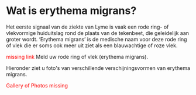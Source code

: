 # Wat is erythema migrans?
Het eerste signaal van de ziekte van Lyme is vaak een rode ring- of vlekvormige huiduitslag rond de plaats van de tekenbeet, die geleidelijk aan groter wordt. ‘Erythema migrans’ is de medische naam voor deze rode ring of vlek die er soms ook meer uit ziet als een blauwachtige of roze vlek.

 
<span style="color:red">missing link</span>
Meld uw rode ring of vlek (erythema migrans).

Hieronder ziet u foto's van verschillende verschijningsvormen van erythema migrans.

<span style="color:red">Gallery of Photos missing</span>

